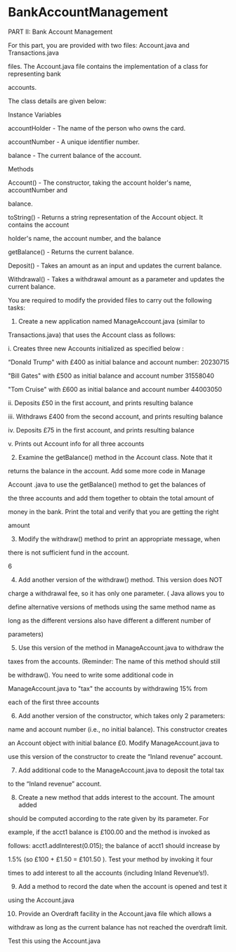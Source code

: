 # BankAccountManagement
PART II: Bank Account Management

For this part, you are provided with two files: Account.java and Transactions.java

files. The Account.java file contains the implementation of a class for representing bank

accounts.

The class details are given below:

Instance Variables

accountHolder - The name of the person who owns the card.

accountNumber - A unique identifier number.

balance - The current balance of the account.

Methods

Account() - The constructor, taking the account holder's name, accountNumber and

balance.

toString() - Returns a string representation of the Account object. It contains the account

holder's name, the account number, and the balance



getBalance() - Returns the current balance.

Deposit() - Takes an amount as an input and updates the current balance.

Withdrawal() - Takes a withdrawal amount as a parameter and updates the current balance.

You are required to modify the provided files to carry out the following tasks:

1. Create a new application named ManageAccount.java (similar to

Transactions.java) that uses the Account class as follows:

i. Creates three new Accounts initialized as specified below :

“Donald Trump" with £400 as initial balance and account number: 20230715

"Bill Gates" with £500 as initial balance and account number 31558040

"Tom Cruise" with £600 as initial balance and account number 44003050

ii. Deposits £50 in the first account, and prints resulting balance

iii. Withdraws £400 from the second account, and prints resulting balance

iv. Deposits £75 in the first account, and prints resulting balance

v. Prints out Account info for all three accounts

2. Examine the getBalance() method in the Account class. Note that it

returns the balance in the account. Add some more code in Manage

Account .java to use the getBalance() method to get the balances of

the three accounts and add them together to obtain the total amount of

money in the bank. Print the total and verify that you are getting the right

amount

3. Modify the withdraw() method to print an appropriate message, when

there is not sufficient fund in the account.

6

4. Add another version of the withdraw() method. This version does NOT

charge a withdrawal fee, so it has only one parameter. ( Java allows you to

define alternative versions of methods using the same method name as

long as the different versions also have different a different number of

parameters)

5. Use this version of the method in ManageAccount.java to withdraw the

taxes from the accounts. (Reminder: The name of this method should still

be withdraw(). You need to write some additional code in

ManageAccount.java to "tax" the accounts by withdrawing 15% from

each of the first three accounts

6. Add another version of the constructor, which takes only 2 parameters:

name and account number (i.e., no initial balance). This constructor creates

an Account object with initial balance £0. Modify ManageAccount.java to

use this version of the constructor to create the “Inland revenue” account.

7. Add additional code to the ManageAccount.java to deposit the total tax

to the “Inland revenue” account.

8. Create a new method that adds interest to the account. The amount added

should be computed according to the rate given by its parameter. For

example, if the acct1 balance is £100.00 and the method is invoked as

follows: acct1.addInterest(0.015); the balance of acct1 should increase by

1.5% (so £100 + £1.50 = £101.50 ). Test your method by invoking it four

times to add interest to all the accounts (including Inland Revenue’s!).

9. Add a method to record the date when the account is opened and test it

using the Account.java

10. Provide an Overdraft facility in the Account.java file which allows a

withdraw as long as the current balance has not reached the overdraft limit.

Test this using the Account.java
